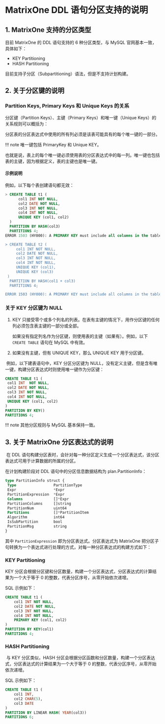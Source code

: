 # MatrixOne DDL 语句分区支持的说明

## 1. MatrixOne 支持的分区类型

目前 MatrixOne 的 DDL 语句支持的 6 种分区类型，与 MySQL 官网基本一致，具体如下：

- KEY Partitioning
- HASH Partitioning

目前支持子分区（Subpartitioning）语法，但是不支持计划构建。

## 2. 关于分区键的说明

### Partition Keys, Primary Keys 和 Unique Keys 的关系

分区键（Partition Keys）、主键（Primary Keys）和唯一键（Unique Keys）的关系规则可以概括为：

分区表的分区表达式中使用的所有列必须是该表可能具有的每个唯一键的一部分。

!!! note
    唯一键包括 PrimaryKey 和 Unique KEY。

​ 也就是说，表上的每个唯一键必须使用表的分区表达式中的每一列。唯一键也包括表的主键，因为根据定义，表的主键也是唯一键。

#### 示例说明

例如，以下每个表创建语句都无效：

```sql
> CREATE TABLE t1 (
      col1 INT NOT NULL,
      col2 DATE NOT NULL,
      col3 INT NOT NULL,
      col4 INT NOT NULL,
      UNIQUE KEY (col1, col2)
  )
  PARTITION BY HASH(col3)
  PARTITIONS 4;
ERROR 1503 (HY000): A PRIMARY KEY must include all columns in the table's partitioning function

> CREATE TABLE t2 (
     col1 INT NOT NULL,
     col2 DATE NOT NULL,
     col3 INT NOT NULL,
     col4 INT NOT NULL,
     UNIQUE KEY (col1),
     UNIQUE KEY (col3)
 )
  PARTITION BY HASH(col1 + col3)
  PARTITIONS 4;

ERROR 1503 (HY000): A PRIMARY KEY must include all columns in the table's partitioning function
```

### 关于 KEY 分区键为 NULL

1. KEY 只接受零个或多个列名的列表。在表有主键的情况下，用作分区键的任何列必须包含表主键的一部分或全部。

    如果没有指定列名作为分区键，则使用表的主键（如果有）。例如，以下 `CREATE TABLE` 语句在 MySQL 中有效。

2. 如果没有主键，但有 UNIQUE KEY，那么 UNIQUE KEY 用于分区键。

​ 例如，以下建表语句中，KEY 分区分区键为 NULL，没有定义主键，但是含有唯一键，构建分区表达式时则使用唯一键作为分区键：

```sql
CREATE TABLE t1 (
 col1 INT  NOT NULL,
 col2 DATE NOT NULL,
 col3 INT NOT NULL,
 col4 INT NOT NULL,
 UNIQUE KEY (col1, col2)
)
PARTITION BY KEY()
PARTITIONS 4;
```

!!! note
    其他分区规则与 MySQL 基本保持一致。

## 3. 关于 MatrixOne 分区表达式的说明

​ 在 DDL 语句构建分区表时，会针对每一种分区定义生成一个分区表达式，该分区表达式可用于计算数据的所属的分区。

在计划构建阶段对 DDL 语句中的分区信息数据结构为 plan.PartitionInfo：

```sql
type PartitionInfo struct {
 Type                 PartitionType
 Expr                 *Expr
 PartitionExpression  *Expr
 Columns              []*Expr
 PartitionColumns     []string
 PartitionNum         uint64
 Partitions           []*PartitionItem
 Algorithm            int64
 IsSubPartition       bool
 PartitionMsg         string
}
```

其中 `PartitionExpression` 即为分区表达式。分区表达式为 MatrixOne 把分区子句转换为一个表达式进行处理的方式，对每一种分区表达式的构建方式如下：

### KEY Partitioning

KEY 分区会根据分区键和分区数量，构建一个分区表达式，分区表达式的计算结果为一个大于等于 0 的整数，代表分区序号，从零开始依次递增。

SQL 示例如下：

```sql
CREATE TABLE t1 (
    col1 INT NOT NULL,
    col2 DATE NOT NULL,
    col3 INT NOT NULL,
    col4 INT NOT NULL,
    PRIMARY KEY (col1, col2)
)
PARTITION BY KEY(col1)
PARTITIONS 4;
```

### HASH Partitioning

​ 与 KEY 分区类似，HASH 分区会根据分区函数和分区数量，构建一个分区表达式，分区表达式的计算结果为一个大于等于 0 的整数，代表分区序号，从零开始依次递增。

SQL 示例如下：

```sql
CREATE TABLE t1 (
    col1 INT,
    col2 CHAR(5),
    col3 DATE
)
PARTITION BY LINEAR HASH( YEAR(col3))
PARTITIONS 6;
```
